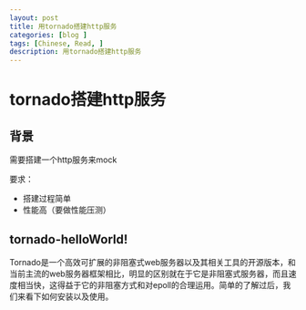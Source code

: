 ```yaml
---
layout: post
title: 用tornado搭建http服务
categories: [blog ]
tags: [Chinese, Read, ]
description: 用tornado搭建http服务
---
```

# tornado搭建http服务
## 背景
需要搭建一个http服务来mock

要求：<br />

* 搭建过程简单
* 性能高（要做性能压测）


## tornado-helloWorld!
Tornado是一个高效可扩展的非阻塞式web服务器以及其相关工具的开源版本，和当前主流的web服务器框架相比，明显的区别就在于它是非阻塞式服务器，而且速度相当快，这得益于它的非阻塞方式和对epoll的合理运用。简单的了解过后，我们来看下如何安装以及使用。<br />

